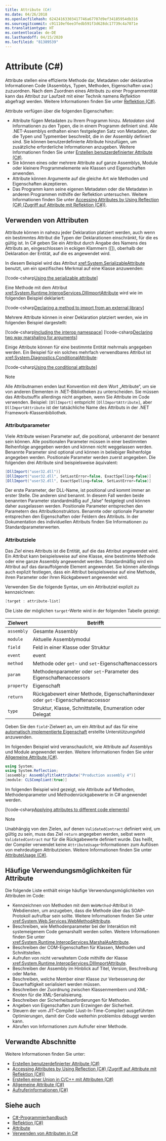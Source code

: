```yaml
---
title: Attribute (C#)
ms.date: 04/26/2018
ms.openlocfilehash: 62424163303417746a67707d9ef34185954db316
ms.sourcegitcommit: c91110ef6ee3fedb591f3d628dc17739c4a7071e
ms.translationtype: HT
ms.contentlocale: de-DE
ms.lasthandoff: 04/15/2020
ms.locfileid: "81389539"
---
```

# <a name="attributes-c"></a>Attribute (C#)

Attribute stellen eine effiziente Methode dar, Metadaten oder deklarative Informationen Code (Assemblys, Typen, Methoden, Eigenschaften usw.) zuzuordnen. Nach dem Zuordnen eines Attributs zu einer Programmentität kann das Attribut zur Laufzeit mit einer Technik namens *Reflektion* abgefragt werden. Weitere Informationen finden Sie unter [Reflektion (C#)](../reflection.md).

Attribute verfügen über die folgenden Eigenschaften:

- Attribute fügen Metadaten zu Ihrem Programm hinzu. *Metadaten* sind Informationen zu den Typen, die in einem Programm definiert sind. Alle .NET-Assemblys enthalten einen festgelegten Satz von Metadaten, der die Typen und Typmember beschreibt, die in der Assembly definiert sind. Sie können benutzerdefinierte Attribute hinzufügen, um zusätzliche erforderliche Informationen anzugeben. Weitere Informationen finden Sie unter [Erstellen benutzerdefinierter Attribute (C#)](creating-custom-attributes.md).
- Sie können eines oder mehrere Attribute auf ganze Assemblys, Module oder kleinere Programmelemente wie Klassen und Eigenschaften anwenden.
- Attribute können Argumente auf die gleiche Art wie Methoden und Eigenschaften akzeptieren.
- Das Programm kann seine eigenen Metadaten oder die Metadaten in anderen Programmen mithilfe der Reflektion untersuchen. Weitere Informationen finden Sie unter [Accessing Attributes by Using Reflection (C#) (Zugriff auf Attribute mit Reflektion (C#))](accessing-attributes-by-using-reflection.md).

## <a name="using-attributes"></a>Verwenden von Attributen

Attribute können in nahezu jeder Deklaration platziert werden, auch wenn ein bestimmtes Attribut die Typen der Deklarationen einschränkt, für die es gültig ist. In C# geben Sie ein Attribut durch Angabe des Namens des Attributs an, eingeschlossen in eckigen Klammern ([]), oberhalb der Deklaration der Entität, auf die es angewendet wird.

In diesem Beispiel wird das Attribut <xref:System.SerializableAttribute> benutzt, um ein spezifisches Merkmal auf eine Klasse anzuwenden:

[!code-csharp[Using the serializable attribute](~/samples/snippets/csharp/attributes/AttributesOverview.cs#1)]

Eine Methode mit dem Attribut <xref:System.Runtime.InteropServices.DllImportAttribute> wird wie im folgenden Beispiel deklariert:

[!code-csharp[Declaring a method to import from an external library](../../../../../samples/snippets/csharp/attributes/AttributesOverview.cs#2)]

Mehrere Attribute können in einer Deklaration platziert werden, wie im folgenden Beispiel dargestellt:

[!code-csharp[Including the interop namespace](~/samples/snippets/csharp/attributes/AttributesOverview.cs#3)]
[!code-csharp[Declaring two way marshaling for arguments](~/samples/snippets/csharp/attributes/AttributesOverview.cs#4)]

Einige Attribute können für eine bestimmte Entität mehrmals angegeben werden. Ein Beispiel für ein solches mehrfach verwendbares Attribut ist <xref:System.Diagnostics.ConditionalAttribute>:

[!code-csharp[Using the conditional attribute](~/samples/snippets/csharp/attributes/AttributesOverview.cs#5)]

> [!NOTE]
> Alle Attributnamen enden laut Konvention mit dem Wort „Attribute“, um sie von anderen Elementen in .NET-Bibliotheken zu unterscheiden. Sie müssen das Attributsuffix allerdings nicht angeben, wenn Sie Attribute im Code verwenden. Beispiel: `[DllImport]` entspricht `[DllImportAttribute]`, aber `DllImportAttribute` ist der tatsächliche Name des Attributs in der .NET Framework-Klassenbibliothek.

### <a name="attribute-parameters"></a>Attributparameter

Viele Attribute weisen Parameter auf, die positional, unbenannt der benannt sein können. Alle positionalen Parameter müssen in einer bestimmten Reihenfolge angegeben werden und können nicht weggelassen werden. Benannte Parameter sind optional und können in beliebiger Reihenfolge angegeben werden. Positionale Parameter werden zuerst angegeben. Die folgenden drei Attribute sind beispielsweise äquivalent:

```csharp
[DllImport("user32.dll")]
[DllImport("user32.dll", SetLastError=false, ExactSpelling=false)]
[DllImport("user32.dll", ExactSpelling=false, SetLastError=false)]
```

Der erste Parameter, der DLL-Name, ist positional und kommt immer an erster Stelle. Die anderen sind benannt. In diesem Fall werden beide benannten Parameter standardmäßig auf „false“ festgelegt und können daher ausgelassen werden. Positionale Parameter entsprechen den Parametern des Attributkonstruktors. Benannte oder optionale Parameter entsprechen den Eigenschaften oder Feldern des Attributs. In der Dokumentation des individuellen Attributs finden Sie Informationen zu Standardparameterwerten.

### <a name="attribute-targets"></a>Attributziele

Das *Ziel* eines Attributs ist die Entität, auf die das Attribut angewendet wird. Ein Attribut kann beispielsweise auf eine Klasse, eine bestimmte Methode oder eine ganze Assembly angewendet werden. Standardmäßig wird ein Attribut auf das darauffolgende Element angewendet. Sie können allerdings auch explizit festlegen, dass ein Attribut beispielsweise auf eine Methode, ihren Parameter oder ihren Rückgabewert angewendet wird.

Verwenden Sie die folgende Syntax, um ein Attributziel explizit zu kennzeichnen:

```csharp
[target : attribute-list]
```

Die Liste der möglichen `target`-Werte wird in der folgenden Tabelle gezeigt:

|Zielwert|Betrifft|
|------------------|----------------|
|`assembly`|Gesamte Assembly|
|`module`|Aktuelle Assemblymodul|
|`field`|Feld in einer Klasse oder Struktur|
|`event`|event|
|`method`|Methode oder `get`- und `set`-Eigenschaftenaccessors|
|`param`|Methodenparameter oder `set`-Parameter des Eigenschaftenaccessors|
|`property`|Eigenschaft|
|`return`|Rückgabewert einer Methode, Eigenschaftenindexer oder `get`-Eigenschaftenaccessor|
|`type`|Struktur, Klasse, Schnittstelle, Enumeration oder Delegat|

Geben Sie den `field`-Zielwert an, um ein Attribut auf das für eine [automatisch implementierte Eigenschaft](../../../properties.md) erstellte Unterstützungsfeld anzuwenden.

Im folgenden Beispiel wird veranschaulicht, wie Attribute auf Assemblys und Module angewendet werden. Weitere Informationen finden Sie unter [Allgemeine Attribute (C#)](common-attributes.md).

```csharp
using System;
using System.Reflection;
[assembly: AssemblyTitleAttribute("Production assembly 4")]
[module: CLSCompliant(true)]
```

Im folgenden Beispiel wird gezeigt, wie Attribute auf Methoden, Methodenparameter und Methodenrückgabewerte in C# angewendet werden.

[!code-csharp[Applying attributes to different code elements](../../../../../samples/snippets/csharp/attributes/AttributesOverview.cs#6)]

> [!NOTE]
> Unabhängig von den Zielen, auf denen `ValidatedContract` definiert wird, um gültig zu sein, muss das Ziel `return` angegeben werden, selbst wenn `ValidatedContract` nur für die Rückgabewerte definiert wurde. Das heißt, der Compiler verwendet keine `AttributeUsage`-Informationen zum Auflösen von mehrdeutigen Attributzielen. Weitere Informationen finden Sie unter [AttributeUsage (C#)](../../../language-reference/attributes/general.md).

## <a name="common-uses-for-attributes"></a>Häufige Verwendungsmöglichkeiten für Attribute

Die folgende Liste enthält einige häufige Verwendungsmöglichkeiten von Attributen im Code:

- Kennzeichnen von Methoden mit dem `WebMethod`-Attribut in Webdiensten, um anzugeben, dass die Methode über das SOAP-Protokoll aufrufbar sein sollte. Weitere Informationen finden Sie unter <xref:System.Web.Services.WebMethodAttribute>.
- Beschreiben, wie Methodenparameter bei der Interaktion mit systemeigenem Code gemarshallt werden sollen. Weitere Informationen finden Sie unter <xref:System.Runtime.InteropServices.MarshalAsAttribute>.
- Beschreiben der COM-Eigenschaften für Klassen, Methoden und Schnittstellen.
- Aufrufen von nicht verwaltetem Code mithilfe der Klasse <xref:System.Runtime.InteropServices.DllImportAttribute>.
- Beschreiben der Assembly im Hinblick auf Titel, Version, Beschreibung oder Marke.
- Beschreiben, welche Member einer Klasse zur Verbesserung der Dauerhaftigkeit serialisiert werden müssen.
- Beschreiben der Zuordnung zwischen Klassenmembern und XML-Knoten für die XML-Serialisierung.
- Beschreiben der Sicherheitsanforderungen für Methoden.
- Angeben von Eigenschaften zum Erzwingen der Sicherheit.
- Steuern der vom JIT-Compiler (Just-In-Time-Compiler) ausgeführten Optimierungen, damit der Code weiterhin problemlos debuggt werden kann.
- Abrufen von Informationen zum Aufrufer einer Methode.

## <a name="related-sections"></a>Verwandte Abschnitte

Weitere Informationen finden Sie unter:

- [Erstellen benutzerdefinierter Attribute (C#)](creating-custom-attributes.md)  
- [Accessing Attributes by Using Reflection (C#) (Zugriff auf Attribute mit Reflektion (C#))](accessing-attributes-by-using-reflection.md)  
- [Erstellen einer Union in C/C++ mit Attributen (C#)](how-to-create-a-c-cpp-union-by-using-attributes.md)  
- [Allgemeine Attribute (C#)](common-attributes.md)  
- [Aufruferinformationen (C#)](../../../language-reference/attributes/caller-information.md)  

## <a name="see-also"></a>Siehe auch

- [C#-Programmierhandbuch](../../index.md)
- [Reflektion (C#)](../reflection.md)
- [Attribute](../../../../standard/attributes/index.md)
- [Verwenden von Attributen in C#](../../../tutorials/attributes.md)
